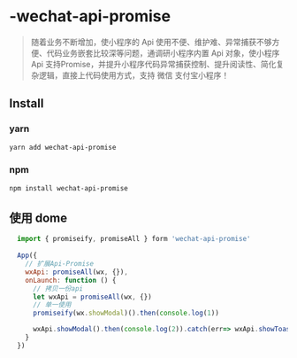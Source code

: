 <!--
 * @Descripttion:
 * @repository: https://github.com/luzhonglai/wechat-api-promise
 * @Author: ZhongLai Lu
 * @Date: 2020-12-17 10:11:56
 * @LastEditors: Zhonglai Lu
 * @LastEditTime: 2020-12-23 11:22:14
-->

# -wechat-api-promise

> 随着业务不断增加，使小程序的 Api 使用不便、维护难、异常捕获不够方便、代码业务嵌套比较深等问题，通调研小程序内置 Api 对象，使小程序 Api 支持Promise，并提升小程序代码异常捕获控制、提升阅读性、简化复杂逻辑，直接上代码使用方式，支持 微信 支付宝小程序！

## Install

### yarn

```bash
yarn add wechat-api-promise
```

### npm

```bash
npm install wechat-api-promise
```

## 使用 dome

```js
  import { promiseify, promiseAll } form 'wechat-api-promise'
  
  App({
    // 扩展Api-Promise
    wxApi: promiseAll(wx, {}),
    onLaunch: function () {
      // 拷贝一份api
      let wxApi = promiseAll(wx, {})
      // 单一使用
      promiseify(wx.showModal)().then(console.log(1))

      wxApi.showModal().then(console.log(2)).catch(err=> wxApi.showToast())
    }
  })
```
